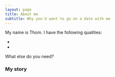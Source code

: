 ```yaml
---
layout: page
title: About me
subtitle: Why you'd want to go on a date with me
---
```


My name is Thom. I have the following qualities:

- 
- 

What else do you need?

### My story


